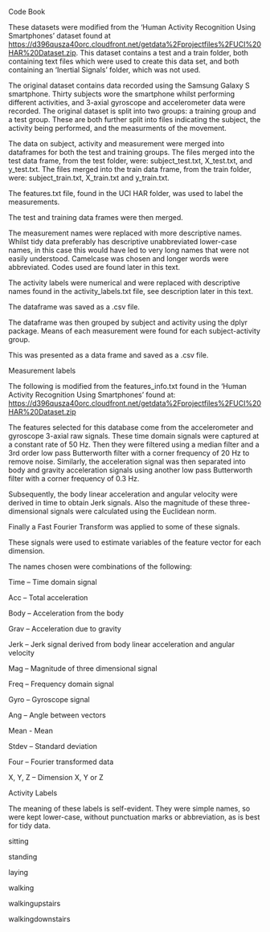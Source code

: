 Code Book

These datasets were modified from the ‘Human Activity Recognition Using Smartphones’ dataset found at https://d396qusza40orc.cloudfront.net/getdata%2Fprojectfiles%2FUCI%20HAR%20Dataset.zip. This dataset contains a test and a train folder, both containing text files which were used to create this data set, and both containing an ‘Inertial Signals’ folder, which was not used.

The original dataset contains data recorded using the Samsung Galaxy S smartphone. Thirty subjects wore the smartphone whilst performing different activities, and 3-axial gyroscope and accelerometer data were recorded. The original dataset is split into two groups: a training group and a test group. These are both further split into files indicating the subject, the activity being performed, and the measurments of the movement. 

The data on subject, activity and measurement were merged into dataframes for both the test and training groups. The files merged into the test data frame, from the test folder, were: subject_test.txt, X_test.txt, and y_test.txt. The files merged into the train data frame, from the train folder, were: subject_train.txt, X_train.txt and y_train.txt.

The features.txt file, found in the UCI HAR folder, was used to label the measurements.

The test and training data frames were then merged.

The measurement names were replaced with more descriptive names. Whilst tidy data preferably has descriptive unabbreviated lower-case names, in this case this would have led to very long names that were not easily understood. Camelcase was chosen and longer words were abbreviated. Codes used are found later in this text.

The activity labels were numerical and were replaced with descriptive names found in the activity_labels.txt file, see description later in this text. 

The dataframe was saved as a .csv file.

The dataframe was then grouped by subject and activity using the dplyr package. Means of each measurement were found for each subject-activity group. 

This was presented as a data frame and saved as a .csv file. 


Measurement labels

The following is modified from the features_info.txt found in the ‘Human Activity Recognition Using Smartphones’ found at:  https://d396qusza40orc.cloudfront.net/getdata%2Fprojectfiles%2FUCI%20HAR%20Dataset.zip


The features selected for this database come from the accelerometer and gyroscope 3-axial raw signals. These time domain signals were captured at a constant rate of 50 Hz. Then they were filtered using a median filter and a 3rd order low pass Butterworth filter with a corner frequency of 20 Hz to remove noise. Similarly, the acceleration signal was then separated into body and gravity acceleration signals using another low pass Butterworth filter with a corner frequency of 0.3 Hz. 

Subsequently, the body linear acceleration and angular velocity were derived in time to obtain Jerk signals. Also the magnitude of these three-dimensional signals were calculated using the Euclidean norm. 

Finally a Fast Fourier Transform was applied to some of these signals.

These signals were used to estimate variables of the feature vector for each dimension.

The names chosen were combinations of the following:

Time – Time domain signal

Acc – Total acceleration

Body – Acceleration from the body

Grav – Acceleration due to gravity

Jerk – Jerk signal derived from body linear acceleration and angular velocity

Mag – Magnitude of three dimensional signal

Freq – Frequency domain signal

Gyro – Gyroscope signal

Ang – Angle between vectors

Mean - Mean

Stdev – Standard deviation

Four – Fourier transformed data

X, Y, Z – Dimension X, Y or Z

Activity Labels

The meaning of these labels is self-evident. They were simple names, so were kept lower-case, without punctuation marks or abbreviation, as is best for tidy data.

sitting

standing

laying

walking

walkingupstairs

walkingdownstairs
